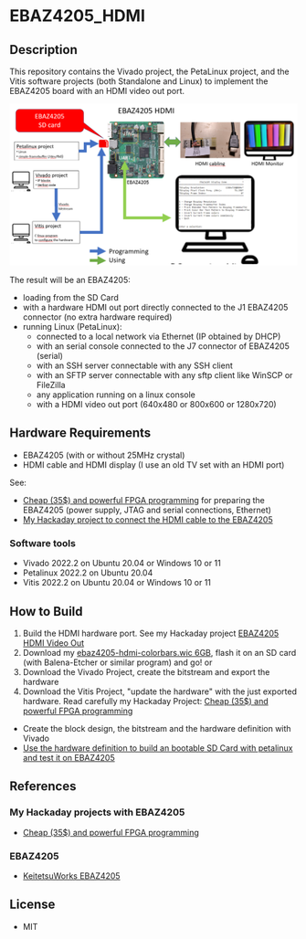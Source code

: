 # EBAZ4205_HDMI

## Description

This repository contains the Vivado project, the PetaLinux project, and the Vitis software projects (both Standalone and Linux) to implement the EBAZ4205 board with an HDMI video out port.

![](./docs/EBAZ4205-HDMI.png)

The result will be an EBAZ4205:
* loading from the SD Card
* with a hardware HDMI out port directly connected to the J1 EBAZ4205 connector (no extra hardware required)
* running Linux (PetaLinux):
    * connected to a local network via Ethernet (IP obtained by DHCP)
    * with an serial console connected to the J7 connector of EBAZ4205 (serial)
    * with an SSH server connectable with any SSH client
    * with an SFTP server connectable with any sftp client like WinSCP or FileZilla 
    * any application running on a linux console
    * with a HDMI video out port (640x480 or 800x600 or 1280x720) 

## Hardware Requirements

* EBAZ4205 (with or without 25MHz crystal)
* HDMI cable and HDMI display (I use an old TV set with an HDMI port) 

See:
* [Cheap (35$) and powerful FPGA programming](https://hackaday.io/project/187351-cheap-35-and-powerful-fpga-programming)
 for preparing the EBAZ4205 (power supply, JTAG and serial connections, Ethernet)
* [My Hackaday project to connect the HDMI cable to the EBAZ4205](https://hackaday.io/project/189164-ebaz4205-hdmi-video-out)
 
### Software tools
* Vivado 2022.2 on Ubuntu 20.04 or Windows 10 or 11
* Petalinux 2022.2 on Ubuntu 20.04
* Vitis 2022.2 on Ubuntu 20.04 or Windows 10 or 11

## How to Build
1) Build the HDMI hardware port. See my Hackaday project [EBAZ4205 HDMI Video Out](https://hackaday.io/project/189164-ebaz4205-hdmi-video-out)
2) Download my [ebaz4205-hdmi-colorbars.wic 6GB](bit.ly/3ZoYBp8), flash it on an SD card (with Balena-Etcher or similar program) and go! 
or 
3) Download the Vivado Project, create the bitstream and export the hardware
4) Download the Vitis Project, "update the hardware" with the just exported hardware.  Read carefully my Hackaday Project: [Cheap (35$) and powerful FPGA programming](https://hackaday.io/project/187351-cheap-35-and-powerful-fpga-programming)
* Create the block design, the bitstream and the hardware definition with Vivado
* [Use the hardware definition to build an bootable SD Card with petalinux and test it on EBAZ4205](./docs/how-to-build.md)


## References

### My Hackaday projects with EBAZ4205
* [Cheap (35$) and powerful FPGA programming](https://hackaday.io/project/187351-cheap-35-and-powerful-fpga-programming)

### EBAZ4205

* [KeitetsuWorks EBAZ4205](https://github.com/KeitetsuWorks/EBAZ4205)

## License

* MIT
